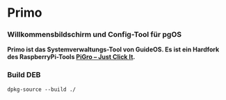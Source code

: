 # Primo
### Willkommensbildschirm und Config-Tool für pgOS


**Primo ist das Systemverwaltungs-Tool von GuideOS. Es ist ein Hardfork des RaspberryPi-Tools [PiGro – Just Click It](https://github.com/actionschnitzel/PiGro-Aid-).**
### Build DEB

```
dpkg-source --build ./
```
